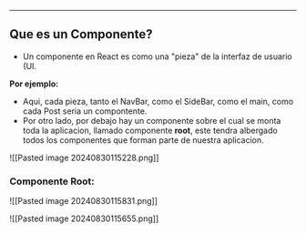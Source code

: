 
---
## Que es un Componente?
- Un componente en React es como una "pieza" de la interfaz de usuario (UI. 


**Por ejemplo:** 
- Aqui, cada pieza, tanto el NavBar, como el SideBar, como el main, como cada Post seria un compontente. 
- Por otro lado, por debajo hay un componente sobre el cual se monta toda la aplicacion, llamado componente **root**, este tendra albergado todos los componentes que forman parte de nuestra aplicacion.

![[Pasted image 20240830115228.png]]

### Componente Root: 

![[Pasted image 20240830115831.png]]

![[Pasted image 20240830115655.png]]